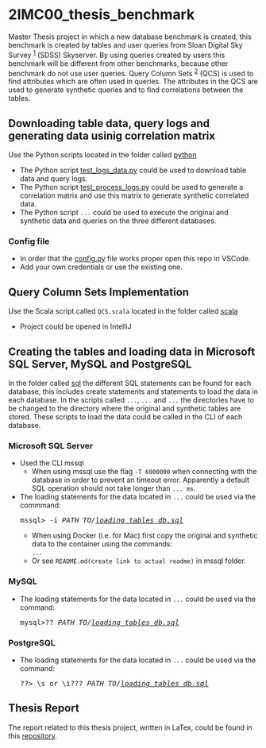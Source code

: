 # 2IMC00_thesis_benchmark
Master Thesis project in which a new database benchmark is created, this benchmark is created by tables and user queries from Sloan Digital Sky Survey <sup>[1]</sup> (SDSS) Skyserver. By using queries created by users this benchmark will be different from other benchmarks, because other benchmark do not use user queries. Query Column Sets <sup>[2]</sup> (QCS) is used to find attributes which are often used in queries. The attributes in the QCS are used to generate synthetic queries and to find correlations between the tables.

[1]: http://skyserver.sdss.org/dr16/en/home.aspx
[2]: https://people.eecs.berkeley.edu/~apanda/assets/papers/eurosys13.pdf

## Downloading table data, query logs and generating data usinig correlation matrix
Use the Python scripts located in the folder called [python](code/python)
* The Python script [test_logs_data.py](code/python/test_logs_data.py) could be used to download table data and query logs.
* The Python script [test_process_logs.py](code/python/test_process_logs.py) could be used to generate a correlation matrix and use this matrix to generate synthetic correlated data.
* The Python script `...` could be used to execute the original and synthetic data and queries on the three different databases.

### Config file
* In order that the [config.py](code/python/config.py) file works proper open this repo in VSCode.
* Add your own credentials or use the existing one.

## Query Column Sets Implementation
Use the Scala script called `QCS.scala` located in the folder called [scala](code/scala/dbBenchMarkSkyserver/src/main/scala/)
* Project could be opened in IntelliJ

## Creating the tables and loading data in Microsoft SQL Server, MySQL and PostgreSQL
In the folder called [sql](code/sql) the different SQL statements can be found for each database, this includes create statements and statements to load the data in each database. In the scripts called `...`, `...` and `...` the directories have to be changed to the directory where the original and synthetic tables are stored. These scripts to load the data could be called in the CLI of each database.

### Microsoft SQL Server
* Used the CLI mssql
  * When using mssql use the flag `-T 6000000` when connecting with the database in order to prevent an timeout error. Apparently a default SQL operation should not take longer than `... ms`.
* The loading statements for the data located in `...` could be used via the commmand: <pre>mssql> -i <i>PATH_TO/[loading_tables_db.sql](code/sql/loading_tables_db.sql)</i></pre>
  * When using Docker (i.e. for Mac) first copy the original and synthetic data to the container using the commands:  
    `...`
  * Or see `README.md(create link to actual readme)` in mssql folder.

### MySQL
* The loading statements for the data located in `...` could be used via the command: <pre>mysql>?? <i>PATH_TO/[loading_tables_db.sql](code/sql/loading_tables_db.sql)</i></pre>

### PostgreSQL
* The loading statements for the data located in `...` could be used via the command: <pre>??> \s or \i??? <i>PATH_TO/[loading_tables_db.sql](code/sql/loading_tables_db.sql)</i></pre>


## Thesis Report
The report related to this thesis project, written in LaTex, could be found in this [repository](https://github.com/TxEddy/2IMC00_thesis_report).
